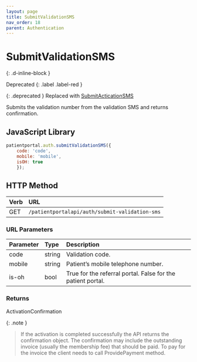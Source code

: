 ```yaml
---
layout: page
title: SubmitValidationSMS
nav_order: 18
parent: Authentication
---
```


# SubmitValidationSMS
{: .d-inline-block }

Deprecated
{: .label .label-red }

{: .deprecated }
Replaced with [SubmitActicationSMS](submitacticationsms)

Submits the validation number from the validation SMS and returns confirmation.

## JavaScript Library

```javascript
patientportal.auth.submitValidationSMS({
    code: 'code', 
    mobile: 'mobile', 
    isOH: true
    });
```

## HTTP Method

| Verb | URL                                           |
|:-----|:----------------------------------------------|
| GET  | `/patientportalapi/auth/submit-validation-sms`|

### URL Parameters

| Parameter | Type   | Description                                                 |
|:----------|:-------|:------------------------------------------------------------|
| code      | string | Validation code.                                            |
| mobile    | string | Patient’s mobile telephone number.                          |
| is-oh     | bool   | True for the referral portal. False for the patient portal. |

### Returns

ActivationConfirmation

{: .note }
> If the activation is completed successfully the API returns the confirmation object. The confirmation may include the outstanding invoice (usually the membership fee) that should be paid. To pay for the invoice the client needs to call ProvidePayment method.
